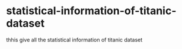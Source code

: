 # statistical-information-of-titanic-dataset
thhis give all the statistical information of titanic dataset
